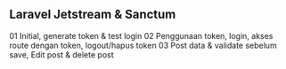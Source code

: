 ## Laravel Jetstream & Sanctum
01 Initial, generate token & test login
02 Penggunaan token, login, akses route dengan token, logout/hapus token
03 Post data & validate sebelum save, Edit post & delete post
